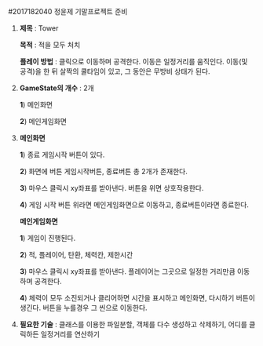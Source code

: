 #2017182040 정윤제 기말프로젝트 준비

1. **제목** : Tower

   **목적** : 적을 모두 처치

   **플레이 방법** : 클릭으로 이동하며 공격한다. 이동은 일정거리를 움직인다. 이동(및 공격)을 한 뒤 살짝의 쿨타임이 있고, 그 동안은 무방비 상태가 된다. 

2. **GameState의 개수** : 2개

   **1**) 메인화면

   **2**) 메인게임화면

3. **메인화면** 

   **1**) 종료 게임시작 버튼이 있다.

   **2**) 화면에 버튼 게임시작버튼, 종료버튼 총 2개가 존재한다.

   **3**) 마우스 클릭시 xy좌표를 받아낸다. 버튼을 위면 상호작용한다.

   **4**) 게임 시작 버튼 위라면 메인게임화면으로 이동하고, 종료버튼이라면 종료한다.

   **메인게임화면**

   **1**) 게임이 진행된다.

   **2**) 적, 플레이어, 탄환, 체력칸, 제한시간

   **3**) 마우스 클릭시 xy좌표를 받아낸다. 플레이어는 그곳으로 일정한 거리만큼 이동하며 공격한다.

   **4**) 체력이 모두 소진되거나 클리어하면 시간을 표시하고 메인화면, 다시하기 버튼이 생긴다.
          버튼을 누를경우 그 씬으로 이동한다.

4. **필요한 기술** : 클래스를 이용한 파일분할, 객체를 다수 생성하고 삭제하기, 어디를 클릭하든 일정거리를 연산하기
